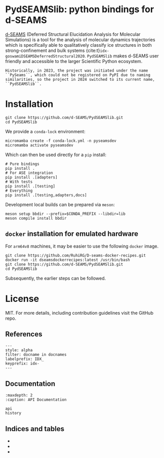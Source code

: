 # PydSEAMSlib: python bindings for d-SEAMS

[d-SEAMS](https://dseams.info/) (Deferred Structural Elucidation Analysis for
Molecular Simulations) is a tool for the analysis of molecular dynamics
trajectories which is specifically able to qualitatively classify ice structures
in both strong-confinement and bulk systems {cite:t}`idx-goswamiDSEAMSDeferredStructural2020`. ``PydSEAMSlib`` makes d-SEAMS user
friendly and accessible to the larger Scientific Python ecosystem.

```{note}
Historically, in 2023, the project was initiated under the name ``PySeams``, which could not be registered on PyPI due to naming similarities, so the project in 2024 switched to its current name, ``PydSEAMSlib``.
```

# Installation 

```{code-block} sh
git clone https://github.com/d-SEAMS/PydSEAMSlib.git
cd PydSEAMSlib
```

We provide a ``conda-lock`` environment:

```{code-block} sh
micromamba create -f conda-lock.yml -n pyseamsdev
micromamba activate pyseamsdev
```

Which can then be used directly for a ``pip`` install:

```{code-block} sh
# Pure bindings
pip install .
# For ASE integration
pip install .[adapters]
# With tests
pip install .[testing]
# Everything
pip install .[testing,adapters,docs]
```

Development local builds can be prepared via ``meson``:

```{code-block} sh
meson setup bbdir --prefix=$CONDA_PREFIX --libdir=lib
meson compile install bbdir
```


## ``docker`` installation for emulated hardware

For ``arm64v8`` machines, it may be easier to use the following ``docker`` image.


```{code-block} sh
git clone https://github.com/RuhiRG/D-seams-docker-recipes.git
docker run -it dseamsdockerrecipes:latest /usr/bin/bash
git clone https://github.com/d-SEAMS/PydSEAMSlib.git
cd PydSEAMSlib
```

Subsequently, the earlier steps can be followed.

# License

MIT. For more details, including contribution guidelines visit the GitHub repo.


## References

```{bibliography}
---
style: alpha
filter: docname in docnames
labelprefix: IDX_
keyprefix: idx-
---
```


## Documentation

```{toctree}
:maxdepth: 2
:caption: API Documentation

api
history
```

## Indices and tables

- [](genindex)
- [](modindex)
- [](search)
